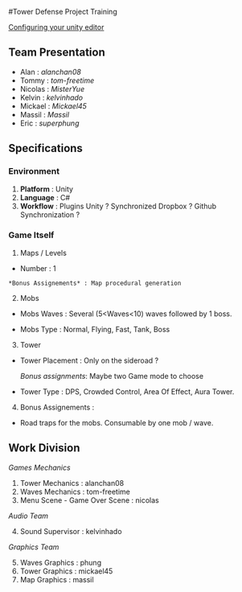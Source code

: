 #Tower Defense Project Training

[Configuring your unity editor](http://www.doolwind.com/blog/git-unity-developers/)

## Team Presentation

+ Alan : *alanchan08*
+ Tommy : *tom-freetime*
+ Nicolas : *MisterYue* 
+ Kelvin : *kelvinhado* 
+ Mickael : *Mickael45* 
+ Massil : *Massil* 
+ Eric : *superphung*

## Specifications

### Environment

1. **Platform** : Unity
2. **Language** : C#
3. **Workflow** : Plugins Unity ? Synchronized Dropbox ? Github Synchronization ?


### Game Itself


1. Maps / Levels

  *  Number : 1

    *Bonus Assignements* : Map procedural generation

2. Mobs  

  * Mobs Waves : Several (5<Waves<10) waves followed by 1 boss.

  * Mobs Type : Normal, Flying, Fast, Tank,  Boss

3. Tower

  * Tower Placement : Only on the sideroad ?
 
    *Bonus assignments*: Maybe two Game mode to choose 

  * Tower Type : DPS, Crowded Control, Area Of Effect, Aura Tower.

4. Bonus Assignements :
 
  * Road traps for the mobs. Consumable by one mob / wave.

## Work Division

<!-- 
1. Windows Env Supervisor : *Event Management* alanchan08
2. Android Env Supervisor : *Event Management* kelvinhado
3. IOS Env Supervisor : *Event Management* Massil
4. Towers Supervisor : *Graphics + Controllers* Eric
5. Waves Supervisor : *Graphics + Controllers* Mickael45
6. Map Supervisor : *Graphics + Controllers* Tommy
7. Storyboard supervisor : *Scene Management* Nicolas
 -->

*Games Mechanics*

1. Tower Mechanics : alanchan08
2. Waves Mechanics : tom-freetime
3. Menu Scene - Game Over Scene : nicolas 

*Audio Team*

4. Sound Supervisor : kelvinhado

*Graphics Team*

5. Waves Graphics : phung
6. Tower Graphics : mickael45
7. Map Graphics : massil
